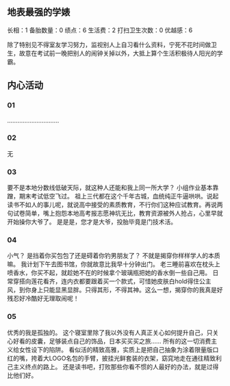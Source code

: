 
## 地表最强的学婊

长相：1
备胎数量：0
绩点：6
生活费：2
打扫卫生次数：0
优越感：6

除了特别见不得室友学习努力，监视别人上自习看什么资料，宁死不花时间做卫生，故意在考试前一晚把别人的闹钟关掉以外，大抵上算个生活积极待人阳光的学霸。



## 内心活动

### 01
…………………………



### 02
无



### 03
要不是本地分数线低破天际，就这种人还能和我上同一所大学？
小组作业基本靠蹭，期末考试低空飞过。
祖上三代都在这个千年古城，血统纯正牛逼哄哄。说起读书不如人的事儿呢，就说高中接受的素质教育，不行你们这种应试教育。再说两句试卷简单，嘴上抱怨本地高考报志愿神坑无比，教育资源被外人抢占，心里早就开始操你大爷了。
是是是，您才是大爷，投胎毕竟是门技术活。



### 04
小气？
是挡着你买包包了还是碍着你钓男朋友了？
不就是揭穿你样样学人的本质嘛。
我计划下午去图书馆，你就故意比我早十分钟出门。
老三睡前喜欢在枕头上喷香水，你买不起，就趁她不在的时候拿个玻璃瓶把她的香水倒一些自己用。
日常穿搭向莲花看齐，连内衣都要跟着买一个款式，可惜她皮肤白hold得住公主风，到你身上只能显黑显胖。只得其形，不得其神。这么一想，揭穿你的我真是好残忍好冷酷好无理取闹呢！



### 05
优秀的我是孤独的。
这个寝室里除了我以外没有人真正关心如何提升自己，只关心好看的皮囊，足够装点自己的饰品，日本买买买之旅…… 所有的这一切消费主义给女性设下的陷阱。
看似活的精致高雅，实质上是把自己抽象为涂着限量版口红的嘴，挎着大LOGO名包的手臂，披挂光鲜套装的衣架，窈窕地走在通往精致利己主义终点的路上。
还是读书吧，打败那些你看不惯的人最好的办法，就是过得比他们好。
















